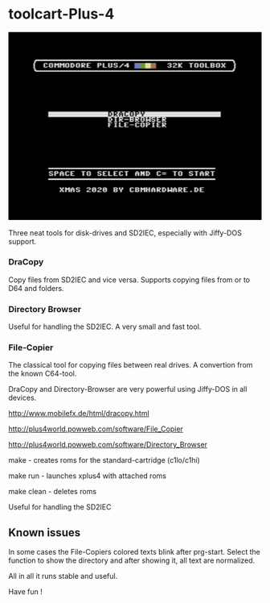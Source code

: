 # toolcart-Plus-4
![screenshot](https://github.com/cbmuser/toolcart-Plus-4/blob/main/toolcart.jpg) 

Three neat tools for disk-drives and SD2IEC, especially with Jiffy-DOS support.

### DraCopy

Copy files from SD2IEC and vice versa. Supports copying files from or to D64 and folders.  

### Directory Browser

Useful for handling the SD2IEC. A very small and fast tool.

### File-Copier

The classical tool for copying files between real drives. A convertion from the known C64-tool.


DraCopy and Directory-Browser are very powerful using Jiffy-DOS in all devices.


http://www.mobilefx.de/html/dracopy.html

http://plus4world.powweb.com/software/File_Copier

http://plus4world.powweb.com/software/Directory_Browser


make       - creates roms for the standard-cartridge (c1lo/c1hi)

make run   - launches xplus4 with attached roms

make clean - deletes roms

Useful for handling the SD2IEC

## Known issues

In some cases the File-Copiers colored texts blink after prg-start. Select the function to show the directory and after showing it, all text are normalized. 

All in all it runs stable and useful.

Have fun !








